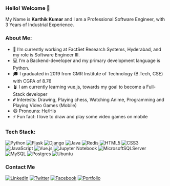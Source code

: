 ### Hello! Welcome 👋

My Name is **Karthik Kumar** and I am a Professional Software Engineer, with 3 Years of Industrial Experience.

### About Me:

- 👀 I’m currently working at FactSet Research Systems, Hyderabad, and my role is Software Engineer III.
- 💻 I’m a Backend-developer and my primary development language is Python.
- 🎓 I graduated in 2019 from GMR Institute of Technology (B.Tech, CSE) with CGPA of 8.76
- 🪴 I am currently learning vue.js, towards my goal to become a Full-Stack developer
- 💕 Interests: Drawing, Playing chess, Watching Anime, Programming and Playing Video Games (Mobile)
- 😄 Pronouns: He/His
- ⚡ Fun fact: I love to draw and play some video games on mobile

### Tech Stack:
![Python](https://img.shields.io/badge/python-3670A0?style=for-the-badge&logo=python&logoColor=ffdd54)
![Flask](https://img.shields.io/badge/flask-%23000.svg?style=for-the-badge&logo=flask&logoColor=white)
![Django](https://img.shields.io/badge/django-%23092E20.svg?style=for-the-badge&logo=django&logoColor=white)
![Java](https://img.shields.io/badge/java-%23ED8B00.svg?style=for-the-badge&logo=java&logoColor=white)
![Redis](https://img.shields.io/badge/redis-%23DD0031.svg?style=for-the-badge&logo=redis&logoColor=white)
![HTML5](https://img.shields.io/badge/html5-%23E34F26.svg?style=for-the-badge&logo=html5&logoColor=white)
![CSS3](https://img.shields.io/badge/css3-%231572B6.svg?style=for-the-badge&logo=css3&logoColor=white)
![JavaScript](https://img.shields.io/badge/javascript-%23323330.svg?style=for-the-badge&logo=javascript&logoColor=%23F7DF1E)
![Vue.js](https://img.shields.io/badge/vuejs-%2335495e.svg?style=for-the-badge&logo=vuedotjs&logoColor=%234FC08D)
![Jupyter Notebook](https://img.shields.io/badge/jupyter-%23FA0F00.svg?style=for-the-badge&logo=jupyter&logoColor=white)
![MicrosoftSQLServer](https://img.shields.io/badge/Microsoft%20SQL%20Sever-CC2927?style=for-the-badge&logo=microsoft%20sql%20server&logoColor=white)
![MySQL](https://img.shields.io/badge/mysql-%2300f.svg?style=for-the-badge&logo=mysql&logoColor=white)
![Postgres](https://img.shields.io/badge/postgres-%23316192.svg?style=for-the-badge&logo=postgresql&logoColor=white)
![Ubuntu](https://img.shields.io/badge/Ubuntu-E95420?style=for-the-badge&logo=ubuntu&logoColor=white)

### Contact Me
[![LinkedIn](https://img.shields.io/badge/linkedin-%230077B5.svg?style=for-the-badge&logo=linkedin&logoColor=white)](https://www.linkedin.com/in/karthik-kumar-mamidi/)
[![Twitter](https://img.shields.io/badge/Twitter-%231DA1F2.svg?style=for-the-badge&logo=Twitter&logoColor=white)](https://twitter.com/karthik29648737)
[![Facebook](https://img.shields.io/badge/Facebook-%231877F2.svg?style=for-the-badge&logo=Facebook&logoColor=white)](https://www.facebook.com/profile.php?id=100081208212179)
[![Portfolio](https://img.shields.io/badge/Portfolio-%23000000.svg?style=for-the-badge&logo=firefox&logoColor=#FF7139)](https://karthik018.github.io)


